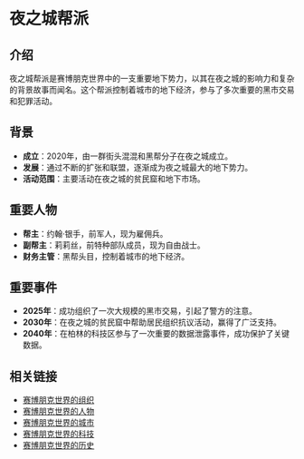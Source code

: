 # 夜之城帮派

## 介绍
夜之城帮派是赛博朋克世界中的一支重要地下势力，以其在夜之城的影响力和复杂的背景故事而闻名。这个帮派控制着城市的地下经济，参与了多次重要的黑市交易和犯罪活动。

## 背景
- **成立**：2020年，由一群街头混混和黑帮分子在夜之城成立。
- **发展**：通过不断的扩张和联盟，逐渐成为夜之城最大的地下势力。
- **活动范围**：主要活动在夜之城的贫民窟和地下市场。

## 重要人物
- **帮主**：约翰·银手，前军人，现为雇佣兵。
- **副帮主**：莉莉丝，前特种部队成员，现为自由战士。
- **财务主管**：黑帮头目，控制着城市的地下经济。

## 重要事件
- **2025年**：成功组织了一次大规模的黑市交易，引起了警方的注意。
- **2030年**：在夜之城的贫民窟中帮助居民组织抗议活动，赢得了广泛支持。
- **2040年**：在柏林的科技区参与了一次重要的数据泄露事件，成功保护了关键数据。

## 相关链接
- [赛博朋克世界的组织](README.md)
- [赛博朋克世界的人物](../人物/README.md)
- [赛博朋克世界的城市](../城市/README.md)
- [赛博朋克世界的科技](../科技/README.md)
- [赛博朋克世界的历史](../历史/README.md)
